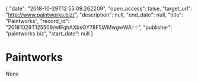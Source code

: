 {
  "date": "2018-10-29T12:55:09.262209", 
  "open_access": false, 
  "target_url": "http://www.paintworks.biz/", 
  "description": null, 
  "end_date": null, 
  "title": "Paintworks", 
  "record_id": "20181029T125509/wlFqhAXbsGY78F5WMwgwWA==", 
  "publisher": "paintworks.biz", 
  "start_date": null
}

# Paintworks

None